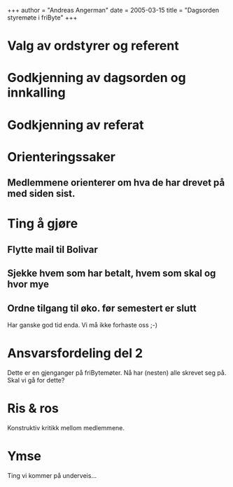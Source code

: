 +++
author = "Andreas Angerman"
date = 2005-03-15
title = "Dagsorden styremøte i friByte"
+++

# Valg av ordstyrer og referent

# Godkjenning av dagsorden og innkalling

# Godkjenning av referat

# Orienteringssaker

## Medlemmene orienterer om hva de har drevet på med siden sist.

# Ting å gjøre

## Flytte mail til Bolivar

## Sjekke hvem som har betalt, hvem som skal og hvor mye

## Ordne tilgang til øko. før semestert er slutt

Har ganske god tid enda. Vi må ikke forhaste oss ;-)

# Ansvarsfordeling del 2

Dette er en gjenganger på friBytemøter. Nå har (nesten) alle skrevet seg
på. Skal vi gå for dette?

# Ris & ros

Konstruktiv kritikk mellom medlemmene.

# Ymse

Ting vi kommer på underveis\...
